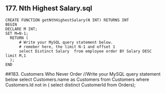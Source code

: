 ## 177. Nth Highest Salary.sql
```
CREATE FUNCTION getNthHighestSalary(N INT) RETURNS INT
BEGIN
DECLARE M INT;
SET M=N-1;
  RETURN (
      # Write your MySQL query statement below.
      # remeber here, the limit N-1 and offset 1
      select Distinct Salary  from employee order BY Salary DESC  limit M,1
  );
END
```

##183. Customers Who Never Order
//Write your MySQL query statement below
select  Customers.name as Customers from Customers
 where Customers.Id not in ( select distinct CustomerId from Orders);
